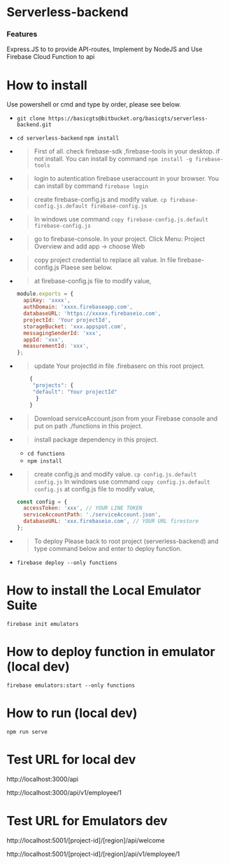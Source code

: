 # Serverless-backend

### Features

Express.JS to to provide API-routes, Implement by NodeJS and Use Firebase Cloud Function to api

# How to install

Use powershell or cmd and type by order, please see below.

- `git clone https://basicgts@bitbucket.org/basicgts/serverless-backend.git`
- `cd serverless-backend`
  `npm install`
- > First of all. check firebase-sdk ,firebase-tools in your desktop. if not install. You can install by command `npm install -g firebase-tools`
- > login to autentication firebase useraccount in your browser. You can install by command `firebase login`
- > create firebase-config.js and modify value.
  > `cp firebase-config.js.default firebase-config.js`
- > In windows use command `copy firebase-config.js.default firebase-config.js`
- > go to firebase-console. In your project. Click Menu: Project Overview and add app -> choose Web
- > copy project credential to replace all value. In file firebase-config.js Plaese see below.
- > at firebase-config.js file to modify value,

  ```javascript
  module.exports = {
    apiKey: 'xxxx',
    authDomain: 'xxxx.firebaseapp.com',
    databaseURL: 'https://xxxxx.firebaseio.com',
    projectId: 'Your projectId',
    storageBucket: 'xxx.appspot.com',
    messagingSenderId: 'xxx',
    appId: 'xxx',
    measurementId: 'xxx',
  };
  ```

- > update Your projectId in file .firebaserc on this root project.
  ```javascript
      {
       "projects": {
       "default": "Your projectId"
        }
      }
  ```
- > Download serviceAccount.json from your Firebase console and put on path ./functions in this project.
- > install package dependency in this project.
  - `cd functions`
  - `npm install`
- > create config.js and modify value.
  > `cp config.js.default config.js`
  > In windows use command `copy config.js.default config.js`
  > at config.js file to modify value,

  ```javascript
  const config = {
    accessToken: 'xxx', // YOUR LINE TOKEN
    serviceAccountPath: './serviceAccount.json',
    databaseURL: 'xxx.firebaseio.com', // YOUR URL firestore
  };
  ```

- > To deploy Please back to root project (serverless-backend) and type command below and enter to deploy function.
- `firebase deploy --only functions`

# How to install the Local Emulator Suite

`firebase init emulators`

# How to deploy function in emulator (local dev)

`firebase emulators:start --only functions`

# How to run (local dev)

`npm run serve`

# Test URL for local dev

http://localhost:3000/api

http://localhost:3000/api/v1/employee/1

# Test URL for Emulators dev

http://localhost:5001/[project-id]/[region]/api/welcome

http://localhost:5001/[project-id]/[region]/api/v1/employee/1
